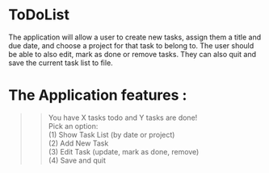 # ToDoList
The application will allow a user to create new tasks, assign them a title and due date, 
and choose a project for that task to belong to. The user should be able to also edit, mark as done or remove tasks. 
They can also quit and save the current task list to file.

# The Application features :
>> You have X tasks todo and Y tasks are done!<br>
>> Pick an option:<br>
>> (1) Show Task List (by date or project)<br>
>> (2) Add New Task<br>
>> (3) Edit Task (update, mark as done, remove)<br>
>> (4) Save and quit

